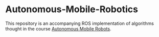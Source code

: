 # Autonomous-Mobile-Robotics
This repository is an accompanying ROS implementation of algorithms thought in the course [Autonomous Mobile Robots](https://www.edx.org/course/autonomous-mobile-robots).

